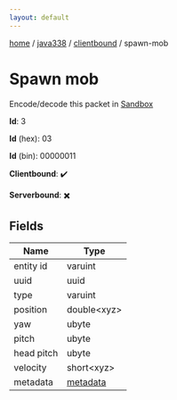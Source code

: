 ```yaml
---
layout: default
---
```


[home](/)  /  [java338](/protocol/java338)  /  [clientbound](/protocol/java338/clientbound)  /  spawn-mob

# Spawn mob

Encode/decode this packet in [Sandbox](../../../sandbox/java338#Clientbound.SpawnMob)

**Id**: 3

**Id** (hex): 03

**Id** (bin): 00000011

**Clientbound**: ✔️

**Serverbound**: ✖️

## Fields

Name | Type
---|---
entity id | varuint
uuid | uuid
type | varuint
position | double&lt;xyz&gt;
yaw | ubyte
pitch | ubyte
head pitch | ubyte
velocity | short&lt;xyz&gt;
metadata | [metadata](/protocol/java338/metadata)
